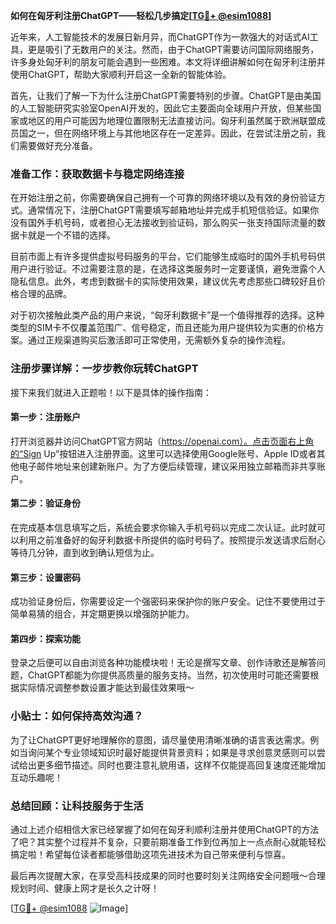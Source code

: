 **如何在匈牙利注册ChatGPT——轻松几步搞定[[TG💪+ @esim1088](https://t.me/s/esim1088)]**

近年来，人工智能技术的发展日新月异，而ChatGPT作为一款强大的对话式AI工具，更是吸引了无数用户的关注。然而，由于ChatGPT需要访问国际网络服务，许多身处匈牙利的朋友可能会遇到一些困难。本文将详细讲解如何在匈牙利注册并使用ChatGPT，帮助大家顺利开启这一全新的智能体验。

首先，让我们了解一下为什么注册ChatGPT需要特别的步骤。ChatGPT是由美国的人工智能研究实验室OpenAI开发的，因此它主要面向全球用户开放，但某些国家或地区的用户可能因为地理位置限制无法直接访问。匈牙利虽然属于欧洲联盟成员国之一，但在网络环境上与其他地区存在一定差异。因此，在尝试注册之前，我们需要做好充分准备。

### 准备工作：获取数据卡与稳定网络连接

在开始注册之前，你需要确保自己拥有一个可靠的网络环境以及有效的身份验证方式。通常情况下，注册ChatGPT需要填写邮箱地址并完成手机短信验证。如果你没有国外手机号码，或者担心无法接收到验证码，那么购买一张支持国际流量的数据卡就是一个不错的选择。

目前市面上有许多提供虚拟号码服务的平台，它们能够生成临时的国外手机号码供用户进行验证。不过需要注意的是，在选择这类服务时一定要谨慎，避免泄露个人隐私信息。此外，考虑到数据卡的实际使用效果，建议优先考虑那些口碑较好且价格合理的品牌。

对于初次接触此类产品的用户来说，“匈牙利数据卡”是一个值得推荐的选择。这种类型的SIM卡不仅覆盖范围广、信号稳定，而且还能为用户提供较为实惠的价格方案。通过正规渠道购买后激活即可正常使用，无需额外复杂的操作流程。

### 注册步骤详解：一步步教你玩转ChatGPT

接下来我们就进入正题啦！以下是具体的操作指南：

#### 第一步：注册账户
打开浏览器并访问ChatGPT官方网站（https://openai.com）。点击页面右上角的“Sign Up”按钮进入注册界面。这里可以选择使用Google账号、Apple ID或者其他电子邮件地址来创建新账户。为了方便后续管理，建议采用独立邮箱而非共享账户。

#### 第二步：验证身份
在完成基本信息填写之后，系统会要求你输入手机号码以完成二次认证。此时就可以利用之前准备好的匈牙利数据卡所提供的临时号码了。按照提示发送请求后耐心等待几分钟，直到收到确认短信为止。

#### 第三步：设置密码
成功验证身份后，你需要设定一个强密码来保护你的账户安全。记住不要使用过于简单易猜的组合，并定期更换以增强防护能力。

#### 第四步：探索功能
登录之后便可以自由浏览各种功能模块啦！无论是撰写文章、创作诗歌还是解答问题，ChatGPT都能为你提供高质量的服务支持。当然，初次使用时可能还需要根据实际情况调整参数设置才能达到最佳效果哦～

### 小贴士：如何保持高效沟通？
为了让ChatGPT更好地理解你的意图，请尽量使用清晰准确的语言表达需求。例如当询问某个专业领域知识时最好能提供背景资料；如果是寻求创意灵感则可以尝试给出更多细节描述。同时也要注意礼貌用语，这样不仅能提高回复速度还能增加互动乐趣呢！

### 总结回顾：让科技服务于生活

通过上述介绍相信大家已经掌握了如何在匈牙利顺利注册并使用ChatGPT的方法了吧？其实整个过程并不复杂，只要前期准备工作到位再加上一点点耐心就能轻松搞定啦！希望每位读者都能够借助这项先进技术为自己带来便利与惊喜。

最后再次提醒大家，在享受高科技成果的同时也要时刻关注网络安全问题哦～合理规划时间、健康上网才是长久之计呀！

[[TG💪+ @esim1088](https://t.me/s/esim1088) ![Image](https://i.postimg.cc/4NQfJmqS/Snipaste-2025-05-13-00-14-12.png)]